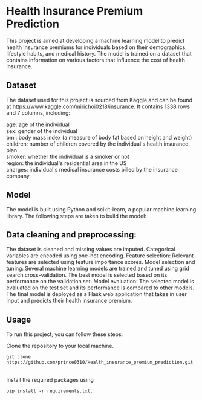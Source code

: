 # Health Insurance Premium Prediction

This project is aimed at developing a machine learning model to predict health insurance premiums for individuals based on their demographics, lifestyle habits, and medical history. The model is trained on a dataset that contains information on various factors that influence the cost of health insurance.

## Dataset
The dataset used for this project is sourced from Kaggle and can be found at https://www.kaggle.com/mirichoi0218/insurance. It contains 1338 rows and 7 columns, including:

age: age of the individual <br>
sex: gender of the individual <br>
bmi: body mass index (a measure of body fat based on height and weight) <br>
children: number of children covered by the individual's health insurance plan <br>
smoker: whether the individual is a smoker or not <br>
region: the individual's residential area in the US <br>
charges: individual's medical insurance costs billed by the insurance company <br>


## Model
The model is built using Python and scikit-learn, a popular machine learning library. The following steps are taken to build the model:

## Data cleaning and preprocessing:
The dataset is cleaned and missing values are imputed. Categorical variables are encoded using one-hot encoding.
Feature selection: Relevant features are selected using feature importance scores.
Model selection and tuning: Several machine learning models are trained and tuned using grid search cross-validation. The best model is selected based on its performance on the validation set.
Model evaluation: The selected model is evaluated on the test set and its performance is compared to other models.
The final model is deployed as a Flask web application that takes in user input and predicts their health insurance premium.

## Usage
To run this project, you can follow these steps:

Clone the repository to your local machine. <br>

``` git clone https://github.com/prince0310/Health_insurance_premium_prediction.git ``` <br><br>

Install the required packages using  <br>

```pip install -r requirements.txt.```





